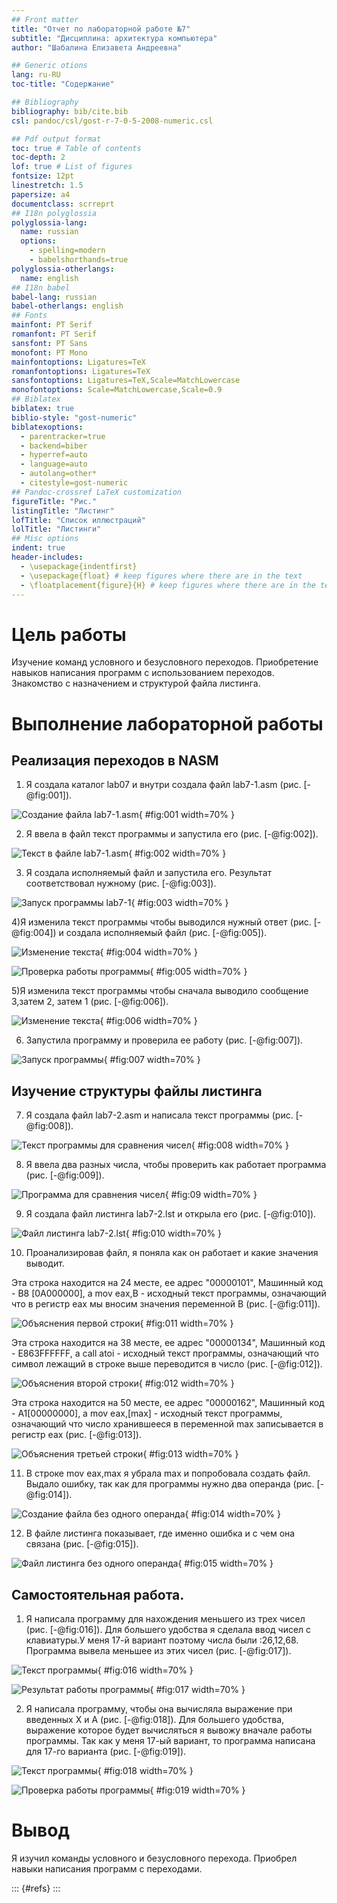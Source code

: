 ```yaml
---
## Front matter
title: "Отчет по лабораторной работе №7"
subtitle: "Дисциплина: архитектура компьютера"
author: "Шабалина Елизавета Андреевна"

## Generic otions
lang: ru-RU
toc-title: "Содержание"

## Bibliography
bibliography: bib/cite.bib
csl: pandoc/csl/gost-r-7-0-5-2008-numeric.csl

## Pdf output format
toc: true # Table of contents
toc-depth: 2
lof: true # List of figures
fontsize: 12pt
linestretch: 1.5
papersize: a4
documentclass: scrreprt
## I18n polyglossia
polyglossia-lang:
  name: russian
  options:
	- spelling=modern
	- babelshorthands=true
polyglossia-otherlangs:
  name: english
## I18n babel
babel-lang: russian
babel-otherlangs: english
## Fonts
mainfont: PT Serif
romanfont: PT Serif
sansfont: PT Sans
monofont: PT Mono
mainfontoptions: Ligatures=TeX
romanfontoptions: Ligatures=TeX
sansfontoptions: Ligatures=TeX,Scale=MatchLowercase
monofontoptions: Scale=MatchLowercase,Scale=0.9
## Biblatex
biblatex: true
biblio-style: "gost-numeric"
biblatexoptions:
  - parentracker=true
  - backend=biber
  - hyperref=auto
  - language=auto
  - autolang=other*
  - citestyle=gost-numeric
## Pandoc-crossref LaTeX customization
figureTitle: "Рис."
listingTitle: "Листинг"
lofTitle: "Список иллюстраций"
lolTitle: "Листинги"
## Misc options
indent: true
header-includes:
  - \usepackage{indentfirst}
  - \usepackage{float} # keep figures where there are in the text
  - \floatplacement{figure}{H} # keep figures where there are in the text
---
```


# Цель работы

Изучение команд условного и безусловного переходов. Приобретение навыков написания программ с использованием переходов. Знакомство с назначением и структурой файла листинга.

# Выполнение лабораторной работы

## Реализация переходов в NASM

1) Я создала каталог lab07 и внутри создала файл lab7-1.asm (рис. [-@fig:001]).

![Cоздание файла lab7-1.asm](image/1.png){ #fig:001 width=70% }

2) Я ввела в файл текст программы и запустила его (рис. [-@fig:002]).

![Текст в файле lab7-1.asm](image/2.png){ #fig:002 width=70% }

3) Я создала исполняемый файл и запустила его. Результат соответствовал нужному (рис. [-@fig:003]).

![Запуск программы lab7-1](image/3.png){ #fig:003 width=70% }

4)Я изменила текст программы чтобы выводился нужный ответ (рис. [-@fig:004]) и создала исполняемый файл (рис. [-@fig:005]).

![Изменение текста](image/4.png){ #fig:004 width=70% }

![Проверка работы программы](image/5.png){ #fig:005 width=70% }

5)Я изменила текст программы чтобы сначала выводило сообщение 3,затем 2, затем 1 (рис. [-@fig:006]).

![Изменение текста](image/6.png){ #fig:006 width=70% }

6) Запустила программу и проверила ее работу (рис. [-@fig:007]).

![Запуск программы](image/7.png){ #fig:007 width=70% }

## Изучение структуры файлы листинга

7) Я создала файл lab7-2.asm и написала текст программы (рис. [-@fig:008]).

![Текст программы для сравнения чисел](image/8.png){ #fig:008 width=70% }

8) Я ввела два разных числа, чтобы проверить как работает программа (рис. [-@fig:009]). 

![Программа для сравнения чисел](image/9.png){ #fig:09 width=70% }

9) Я создала файл листинга lab7-2.lst и открыла его (рис. [-@fig:010]).

![Файл листинга lab7-2.lst](image/10.png){ #fig:010 width=70% }

10) Проанализировав файл, я поняла как он работает и какие значения выводит.

Эта строка находится на 24 месте, ее адрес "00000101", Машинный код - В8 [0A000000], а mov eax,B - исходный текст программы, означающий что в регистр eax мы вносим значения переменной B (рис. [-@fig:011]).

![Объяснения первой строки](image/11.png){ #fig:011 width=70% }

Эта строка находится на 38 месте, ее адрес "00000134", Машинный код - E863FFFFFF, а call atoi - исходный текст программы, означающий что символ лежащий в строке выше переводится в число (рис. [-@fig:012]).

![Объяснения второй строки](image/12.png){ #fig:012 width=70% }

Эта строка находится на 50 месте, ее адрес "00000162", Машинный код - A1[00000000], а mov eax,[max] - исходный текст программы, означающий что число хранившееся в переменной max записывается в регистр eax (рис. [-@fig:013]).

![Объяснения третьей строки](image/13.png){ #fig:013 width=70% }

11) В строке mov eax,max я убрала max и попробовала создать файл. Выдало ошибку, так как для программы нужно два операнда (рис. [-@fig:014]).

![Создание файла без одного операнда](image/14.png){ #fig:014 width=70% }

12) В файле листинга показывает, где именно ошибка и с чем она связана (рис. [-@fig:015]).

![Файл листинга без одного операнда](image/15.png){ #fig:015 width=70% }

## Самостоятельная работа.

1) Я написала программу для нахождения меньшего из трех чисел (рис. [-@fig:016]). Для большего удобства я сделала ввод чисел с клавиатуры.У меня 17-й вариант поэтому числа были :26,12,68. Программа вывела меньшее из этих чисел (рис. [-@fig:017]).

![Текст программы](image/16.png){ #fig:016 width=70% }

![Результат работы программы](image/17.png){ #fig:017 width=70% }

2) Я написала программу, чтобы она вычисляла выражение при введенных Х и А (рис. [-@fig:018]). Для большего удобства, выражение которое будет вычисляться я вывожу вначале работы программы. Так как у меня 17-ый вариант, то программа написана для 17-го варианта (рис. [-@fig:019]).

![Текст программы](image/18.png){ #fig:018 width=70% }

![Проверка работы программы](image/19.png){ #fig:019 width=70% }

# Вывод

Я изучил команды условного и безусловного перехода. Приобрел навыки написания программ с переходами.

::: {#refs}
:::
